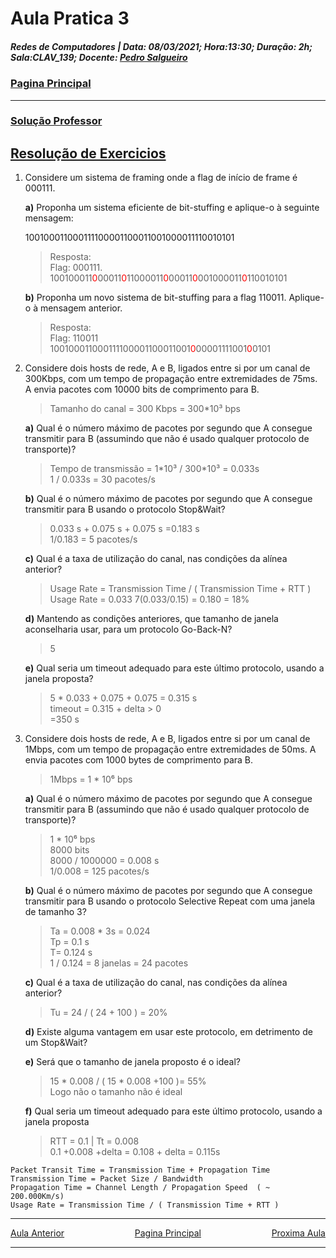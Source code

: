 # Aula Pratica 3   
##### *Redes de Computadores* | **Data:** 08/03/2021; **Hora**:13:30; **Duração**: 2h; **Sala**:CLAV_139; **Docente**: [Pedro Salgueiro](../#docentes)  
### [Pagina Principal](../)
 ---    

### [Solução Professor](sol.html)  

## [Resolução de Exercicios](https://www.moodle.uevora.pt/2122/mod/page/view.php?id=51550)

1. Considere um sistema de framing onde a flag de início de frame é 000111. 

    **a)** Proponha um sistema eficiente de bit-stuffing e aplique-o à seguinte mensagem:

    100100011000111100001100011001000011110010101  
    >Resposta:   
    Flag: 000111.  
    100100011<span class="red">0</span>00011<span class="red">0</span>11000011<span class="red">0</span>00011<span class="red">0</span>001000011<span class="red">0</span>110010101

    

    **b)** Proponha um novo sistema de bit-stuffing para a flag 110011. Aplique-o à mensagem anterior.  
    > Resposta:   
    Flag: 110011  
    100100011000111100001100011001<span class="red">0</span>00001111001<span class="red">0</span>0101  

2. Considere dois hosts de rede, A e B, ligados entre si por um canal de 300Kbps, com um tempo de propagação entre extremidades de 75ms. A envia pacotes com 10000 bits de comprimento para B.  
    > Tamanho do canal = 300 Kbps = 300\*10³ bps  

    

    **a)** Qual é o número máximo de pacotes por segundo que A consegue transmitir para B (assumindo que não é usado qualquer protocolo de transporte)?  
    >   Tempo de transmissão = 1\*10³ / 300\*10³ = 0.033s  
    1 / 0.033s = 30 pacotes/s  

    **b)** Qual é o número máximo de pacotes por segundo que A consegue transmitir para B usando o protocolo Stop&Wait?
    > 0.033 s + 0.075 s + 0.075 s =0.183 s  
    1/0.183 = 5 pacotes/s

    **c)** Qual é a taxa de utilização do canal, nas condições da alínea anterior?  
    > Usage Rate = Transmission Time / ( Transmission Time + RTT )  
    Usage Rate = 0.033 7(0.033/0.15) = 0.180 = 18%

    **d)** Mantendo as condições anteriores, que tamanho de janela aconselharia usar, para um protocolo Go-Back-N?  
    > 5

    **e)** Qual seria um timeout adequado para este último protocolo, usando a janela proposta?  
    > 5 \* 0.033 + 0.075 + 0.075 = 0.315 s  
    timeout = 0.315 + delta  > 0  
    =350 s


3. Considere dois hosts de rede, A e B, ligados entre si por um canal de 1Mbps, com um tempo de propagação entre extremidades de 50ms. A envia pacotes com 1000 bytes de comprimento para B.  
    > 1Mbps = 1 \* 10⁶ bps

    **a)** Qual é o número máximo de pacotes por segundo que A consegue transmitir para B (assumindo que não é usado qualquer protocolo de transporte)?   
    > 1 \* 10⁶ bps  
    8000 bits  
    8000 / 1000000 = 0.008 s  
    1/0.008 = 125 pacotes/s

    **b)** Qual é o número máximo de pacotes por segundo que A consegue transmitir para B usando o protocolo Selective Repeat com uma janela de tamanho 3?  
    > Ta = 0.008 \* 3s = 0.024  
    Tp  = 0.1 s  
    T= 0.124 s  
    1 / 0.124 = 8 janelas = 24 pacotes

    **c)** Qual é a taxa de utilização do canal, nas condições da alínea anterior?  
    > Tu = 24 / ( 24 + 100 ) = 20%

    **d)** Existe alguma vantagem em usar este protocolo, em detrimento de um Stop&Wait?  
    > 
 
    **e)** Será que o tamanho de janela proposto é o ideal?  
    > 15 \* 0.008 / ( 15 \* 0.008 +100 )= 55%  
    Logo não o tamanho não é ideal

    **f)** Qual seria um timeout adequado para este último protocolo, usando a janela proposta   
    > RTT = 0.1 | Tt = 0.008  
    0.1 +0.008 +delta = 0.108 + delta = 0.115s

  
``` 
Packet Transit Time = Transmission Time + Propagation Time
Transmission Time = Packet Size / Bandwidth
Propagation Time = Channel Length / Propagation Speed  ( ~ 200.000Km/s)
Usage Rate = Transmission Time / ( Transmission Time + RTT )
 ```   
---  

<div id="nav">
<span class="left" ><a href="../Lab02" >Aula Anterior</a></span>
<span> <a href="../" >Pagina Principal</a></span>
<span class="right" ><a href="../Lab04" >Proxima Aula</a></span>
</div>  

---  

<style>
    .math {
    font-family: KaTeX_Math;
    font-style: italic;
}
.nav, #nav{
    position: inline-block;
    align-items: center;
    text-align: center;
    
}
.left{
    float: left;
}
.center{
    text-align=center;
}
.right{
    float: right;
}
.red{
    color: red;
}
.markdown-body blockquote {
    background:rgb(140 143 147 / 17%);
    padding: 0 1em;
    padding: 0 1em;
    color: #000000;
    border-left: 0.25em solid #007fff;
    }   
 </style>
